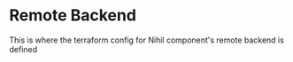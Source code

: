 # Remote Backend

This is where the terraform config for Nihil component's remote backend is defined
